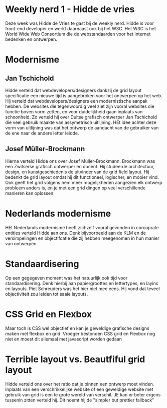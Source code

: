 # Weekly nerd 1 - Hidde de vries

Deze week was Hidde de Vries te gast bij de weekly nerd. Hidde is voor front-end developer en werkt daarnaast ook bij het W3C. Het W3C is het World Wide Web Consortium die de webstandaarden voor het internet bedenken en ontwerpen. 

# Modernisme 

## Jan Tschichold

Hidde verteld dat webdevelopers/designers dankzij de grid layout specificatie een nieuwe tijd is aangebroken voor het ontwerpen op het web. Hij verteld dat webdevelopers/designers een modernistische aanpak hebben. De websites die tegenwoordig veel ziet zijn vooral websites die functie boven vorm zetten, en voor duidelijkheid gaan inplaats van schoonheid. Zo verteld hij over Duitse grafisch ontwerper Jan Tschichold die veel gebruik maakte van assymetrisch uitlijning. HEt idee achter deze vorm van uitlijning was dat het ontwerp de aandacht van de gebruiker van de ene naar de andere letter leidde.

## Josef Müller-Brockmann

Hierna verteld Hidde ons over Josef Müller-Brockmann. Brockmann was een Zwitserse grafisch ontwerper en docent. Hij studeerde architectuur, design, en kunstgeschiedenis de uitvinder van de grid field layout. Hij bedenkt de grid layout omdat hij dit functioneel, logischer, en mooier vind. Ook geeft het grid volgens hem meer mogelijkheden aangezien elk ontwerp probleem anders is, en je met een grid dingen op veel verschillende manieren kan oplossen.

# Nederlands modernisme

HEt Nederlands modernisme heeft zichzelf vooral gevonden in corcoprate entities verteld Hidde aan ons. Denk bijvoorbeeld aan de KLM en de versimpelingen en objectifcatie die zij hebben meegenomen in hun manier van ontwerpen. 

# Standaardisering 

Op een gegegeven moment was het natuurlijk ook tijd voor standaardisering. Denk hierbij aan papiergroottes en lettertypes, en layins en layouts. Piet Schreuders was het hier niet mee eens. Hij vond dat teveel objectiviteit zou leiden tot saaie layouts. 

# CSS Grid en Flexbox

Maar toch is CSS wel objectief en kan je geweldige grafische designs maken met flexbox en grid. Vroeger bestonden CSS grid en Flexbox nog niet en moest dit allemaal met javascript worden gedaan

# Terrible layout vs. Beautfiful grid layout

Hidde verteld ons over het ratio dat je binnen een ontwerp moet vinden. Inplaats van een verschrikkelijke website of een geweldige website met gebruik van grid is een te grote wereld van verschil. JE kan er beter ergens tussenin zitten verteld hij. Dit noemt hij de "simpler but prettier fallback"
